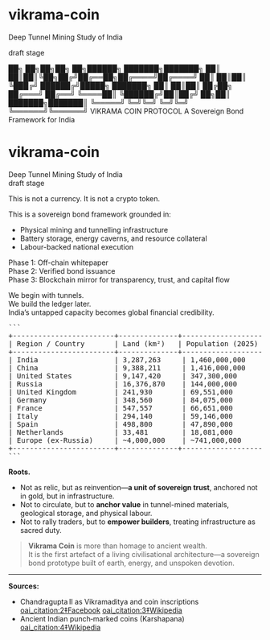 # vikrama-coin
Deep Tunnel Mining Study of India 

draft stage 

██╗   ██╗██╗██╗  ██╗██████╗ ███████╗███████╗
██║   ██║██║╚██╗██╔╝██╔══██╗██╔════╝██╔════╝
██║   ██║██║ ╚███╔╝ ██████╔╝█████╗  ███████╗
██║   ██║██║ ██╔██╗ ██╔═══╝ ██╔══╝  ╚════██║
╚██████╔╝██║██╔╝ ██╗██║     ███████╗███████║
 ╚═════╝ ╚═╝╚═╝  ╚═╝╚═╝     ╚══════╝╚══════╝
           VIKRAMA COIN PROTOCOL
     A Sovereign Bond Framework for India

# vikrama-coin  
Deep Tunnel Mining Study of India  
draft stage

This is not a currency. It is not a crypto token.

This is a sovereign bond framework grounded in:
- Physical mining and tunnelling infrastructure
- Battery storage, energy caverns, and resource collateral
- Labour-backed national execution

Phase 1: Off-chain whitepaper  
Phase 2: Verified bond issuance  
Phase 3: Blockchain mirror for transparency, trust, and capital flow

We begin with tunnels.  
We build the ledger later.  
India’s untapped capacity becomes global financial credibility.


<pre>
```
+------------------------+--------------+--------------------+----------------+--------------+----------------------------+
| Region / Country       | Land (km²)   | Population (2025)   | Density (/km²) | Median Age   | Resource Value (USD est.) |
+------------------------+--------------+--------------------+----------------+--------------+----------------------------+
| India                  | 3,287,263     | 1,460,000,000       | 492            | 29.8         | ~$10 trillion              |
| China                  | 9,388,211     | 1,416,000,000       | 151            | 38.4         | ~$23 trillion              |
| United States          | 9,147,420     | 347,300,000         | 38             | 38.5         | ~$45 trillion              |
| Russia                 | 16,376,870    | 144,000,000         | 9              | 39.6         | ~$75 trillion              |
| United Kingdom         | 241,930       | 69,551,000          | 287            | 40.6         | —                          |
| Germany                | 348,560       | 84,075,000          | 241            | 46.8         | —                          |
| France                 | 547,557       | 66,651,000          | 122            | 41.7         | —                          |
| Italy                  | 294,140       | 59,146,000          | 201            | 48.4         | —                          |
| Spain                  | 498,800       | 47,890,000          | 96             | 46.8         | —                          |
| Netherlands            | 33,481        | 18,081,000          | 424            | ~43          | —                          |
| Europe (ex-Russia)     | ~4,000,000    | ~741,000,000        | ~185           | ~43          | —                          |
+------------------------+--------------+--------------------+----------------+--------------+----------------------------+
```
</pre>



**Roots.**

- Not as relic, but as reinvention—**a unit of sovereign trust**, anchored not in gold, but in infrastructure.
- Not to circulate, but to **anchor value** in tunnel-mined materials, geological storage, and physical labour.
- Not to rally traders, but to **empower builders**, treating infrastructure as sacred duty.

> **Vikrama Coin** is more than homage to ancient wealth.  
> It is the first artefact of a living civilisational architecture—a sovereign bond prototype built of earth, energy, and unspoken devotion.

---

**Sources:**
- Chandragupta II as Vikramaditya and coin inscriptions  [oai_citation:2‡Facebook](https://www.facebook.com/historyplus1230/posts/emperor-chandragupta-ii-in-war-attirethis-coin-belonged-to-chandragupta-ii-vikra/164345175104621/?utm_source=chatgpt.com) [oai_citation:3‡Wikipedia](https://en.wikipedia.org/wiki/Chandragupta_II?utm_source=chatgpt.com)  
- Ancient Indian punch‑marked coins (Karshapana)  [oai_citation:4‡Wikipedia](https://en.wikipedia.org/wiki/Karshapana?utm_source=chatgpt.com)
